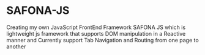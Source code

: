# SAFONA-JS
Creating my own JavaScript FrontEnd Framework SAFONA JS which is lightweight js framework that supports DOM manipulation in a Reactive manner and Currently support Tab Navigation and Routing from one page to another
